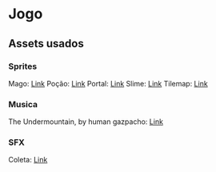 # Jogo

## Assets usados

### Sprites

Mago: [Link](https://penzilla.itch.io/magic-wizard)
Poção: [Link](https://kyrise.itch.io/kyrises-free-16x16-rpg-icon-pack)
Portal: [Link](https://pixelnauta.itch.io/pixel-dimensional-portal-32x32)
Slime: [Link](https://sanctumpixel.itch.io/all-asset-sample-prites)
Tilemap: [Link](https://cupnooble.itch.io/sprout-lands-asset-pack)

### Musica

The Undermountain, by human gazpacho: [Link](https://freemusicarchive.org/music/human-gazpacho/arcane-resonance/the-undermountain/)

### SFX

Coleta: [Link](https://freesound.org/people/DeltaCode/sounds/678384/)
